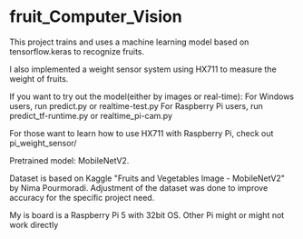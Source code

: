 # fruit_Computer_Vision
This project trains and uses a machine learning model based on tensorflow.keras to recognize fruits. 

I also implemented a weight sensor system using HX711 to measure the weight of fruits.

If you want to try out the model(either by images or real-time):
For Windows users, run predict.py or realtime-test.py
For Raspberry Pi users, run predict_tf-runtime.py or realtime_pi-cam.py

For those want to learn how to use HX711 with Raspberry Pi, check out pi_weight_sensor/

Pretrained model: MobileNetV2. 

Dataset is based on Kaggle "Fruits and Vegetables Image - MobileNetV2" by Nima Pourmoradi. 
Adjustment of the dataset was done to improve accuracy for the specific project need.
 
My is board is a Raspberry Pi 5 with 32bit OS. Other Pi might or might not work directly 